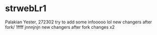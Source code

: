 # strwebLr1
Palakian Yester, 272302
try to add some infooooo
lol
new changers after fork/
1ffff
jnnnjnjn
new changers after fork
changes x2
